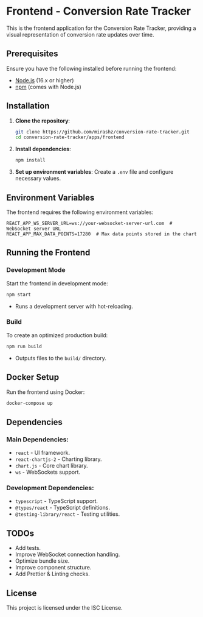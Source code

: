 # Frontend - Conversion Rate Tracker

This is the frontend application for the Conversion Rate Tracker, providing a visual representation of conversion rate updates over time.

## Prerequisites

Ensure you have the following installed before running the frontend:

- [Node.js](https://nodejs.org/) (16.x or higher)
- [npm](https://www.npmjs.com/) (comes with Node.js)

## Installation

1. **Clone the repository**:
   ```bash
   git clone https://github.com/mirashz/conversion-rate-tracker.git
   cd conversion-rate-tracker/apps/frontend
   ```

2. **Install dependencies**:
   ```bash
   npm install
   ```

3. **Set up environment variables**:
   Create a `.env` file and configure necessary values.

## Environment Variables

The frontend requires the following environment variables:

```
REACT_APP_WS_SERVER_URL=ws://your-websocket-server-url.com  # WebSocket server URL
REACT_APP_MAX_DATA_POINTS=17280  # Max data points stored in the chart
```

## Running the Frontend

### Development Mode

Start the frontend in development mode:
```bash
npm start
```
- Runs a development server with hot-reloading.

### Build

To create an optimized production build:
```bash
npm run build
```
- Outputs files to the `build/` directory.

## Docker Setup

Run the frontend using Docker:
```bash
docker-compose up
```

## Dependencies

### Main Dependencies:
- `react` - UI framework.
- `react-chartjs-2` - Charting library.
- `chart.js` - Core chart library.
- `ws` - WebSockets support.

### Development Dependencies:
- `typescript` - TypeScript support.
- `@types/react` - TypeScript definitions.
- `@testing-library/react` - Testing utilities.

## TODOs

- Add tests.
- Improve WebSocket connection handling.
- Optimize bundle size.
- Improve component structure.
- Add Prettier & Linting checks.

## License

This project is licensed under the ISC License.